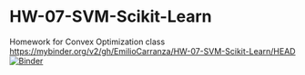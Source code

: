 # HW-07-SVM-Scikit-Learn
Homework for Convex Optimization class 
https://mybinder.org/v2/gh/EmilioCarranza/HW-07-SVM-Scikit-Learn/HEAD
[![Binder](https://mybinder.org/badge_logo.svg)](https://mybinder.org/v2/gh/EmilioCarranza/HW-07-SVM-Scikit-Learn/HEAD)
